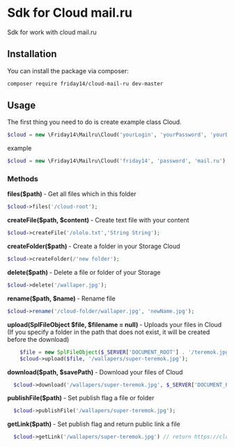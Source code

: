 # Sdk for Cloud mail.ru
Sdk for work with cloud mail.ru


## Installation
You can install the package via composer:
``` bash
composer require friday14/cloud-mail-ru dev-master
```
## Usage

The first thing you need to do is create example class Cloud. 
``` php
$cloud = new \Friday14\Mailru\Cloud('yourLogin', 'yourPassword', 'yourDomain');
``` 
example
``` php
$cloud = new \Friday14\Mailru\Cloud('friday14', 'password', 'mail.ru');
```

### Methods

<b> files($path) </b> - Get all files which in this folder
``` php
$cloud->files('/cloud-root');
```

<b> createFile($path, $content) </b> - Create text file with your content 
``` php
$cloud->createFile('/ololo.txt','String String');
```

<b> createFolder($path) </b> - Create a folder in your Storage Cloud
``` php
$cloud->createFolder(/'new folder');
```

<b> delete($path) </b> - Delete a file or folder of your Storage
``` php 
$cloud->delete('/wallaper.jpg');
```

<b> rename($path, $name) </b> - Rename file
``` php
$cloud->rename('/cloud-folder/wallaper.jpg', 'newName.jpg');
```

<b> upload(SplFileObject $file, $filename = null) </b> - Uploads your files in Cloud (If you specify a folder in the path that does not exist, it will be created before the download)
``` php
    $file = new SplFileObject($_SERVER['DOCUMENT_ROOT'] . '/teremok.jpg');
    $cloud->upload($file, '/wallapers/super-teremok.jpg');
```

<b> download($path, $savePath) </b> - Download your files of Cloud
``` php 
  $cloud->download('/wallapers/super-teremok.jpg', $_SERVER['DOCUMENT_ROOT'] . '/public');
```

<b> publishFile($path) </b> - Set publish flag a file or folder
``` php
  $cloud->publishFile('/wallapers/super-teremok.jpg');
```

<b> getLink($path) </b> - Set publish flag and return public link a file
``` php
  $cloud->getLink('/wallapers/super-teremok.jpg') // return https://cloclo4.cloud.mail.ru/thumb/xw1/wallapers/super-teremok.jpg
```
